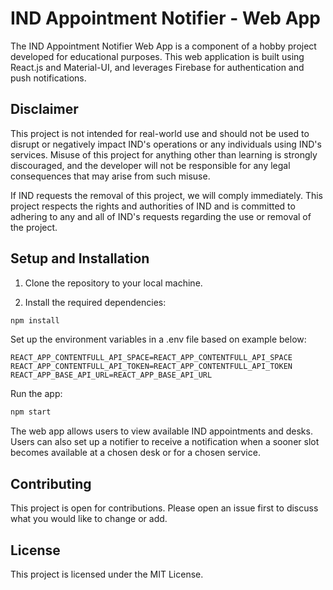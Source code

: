 # IND Appointment Notifier - Web App

The IND Appointment Notifier Web App is a component of a hobby project developed for educational purposes. This web application is built using React.js and Material-UI, and leverages Firebase for authentication and push notifications.

## Disclaimer

This project is not intended for real-world use and should not be used to disrupt or negatively impact IND's operations or any individuals using IND's services. Misuse of this project for anything other than learning is strongly discouraged, and the developer will not be responsible for any legal consequences that may arise from such misuse.

If IND requests the removal of this project, we will comply immediately. This project respects the rights and authorities of IND and is committed to adhering to any and all of IND's requests regarding the use or removal of the project.

## Setup and Installation

1. Clone the repository to your local machine.

2. Install the required dependencies:

```bash
npm install
```

Set up the environment variables in a .env file based on example below:

```
REACT_APP_CONTENTFULL_API_SPACE=REACT_APP_CONTENTFULL_API_SPACE
REACT_APP_CONTENTFULL_API_TOKEN=REACT_APP_CONTENTFULL_API_TOKEN
REACT_APP_BASE_API_URL=REACT_APP_BASE_API_URL
```

Run the app:


```bash
npm start
```



The web app allows users to view available IND appointments and desks. Users can also set up a notifier to receive a notification when a sooner slot becomes available at a chosen desk or for a chosen service.


## Contributing

This project is open for contributions. Please open an issue first to discuss what you would like to change or add.


## License

This project is licensed under the MIT License.
